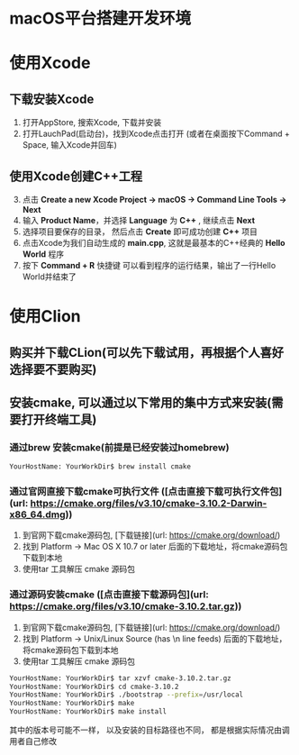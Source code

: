 # macOS平台搭建开发环境

# 使用Xcode
## 下载安装Xcode
1. 打开AppStore, 搜索Xcode, 下载并安装
2. 打开LauchPad(启动台)，找到Xcode点击打开
(或者在桌面按下Command + Space, 输入Xcode并回车)

## 使用Xcode创建C++工程
3. 点击 **Create a new Xcode Project -> macOS -> Command Line Tools -> Next**
4. 输入 **Product Name**，并选择 **Language** 为 **C++** , 继续点击 **Next**
5. 选择项目要保存的目录， 然后点击 **Create** 即可成功创建 **C++** 项目
6. 点击Xcode为我们自动生成的 **main.cpp**, 这就是最基本的C++经典的 **Hello World** 程序
7. 按下 **Command + R** 快捷键 可以看到程序的运行结果，输出了一行Hello World并结束了

# 使用Clion

## 购买并下载CLion(可以先下载试用，再根据个人喜好选择要不要购买)
## 安装cmake, 可以通过以下常用的集中方式来安装(需要打开终端工具)
### 通过brew 安装cmake(前提是已经安装过homebrew)
```bash
YourHostName: YourWorkDir$ brew install cmake
```
### 通过官网直接下载cmake可执行文件 ([点击直接下载可执行文件包](url: https://cmake.org/files/v3.10/cmake-3.10.2-Darwin-x86_64.dmg))

1. 到官网下载cmake源码包, [下载链接](url: https://cmake.org/download/)
2. 找到 Platform -> Mac OS X 10.7 or later 后面的下载地址，将cmake源码包下载到本地
3. 使用tar 工具解压 cmake 源码包

### 通过源码安装cmake ([点击直接下载源码包](url: https://cmake.org/files/v3.10/cmake-3.10.2.tar.gz))
1. 到官网下载cmake源码包, [下载链接](url: https://cmake.org/download/)
2. 找到 Platform -> Unix/Linux Source (has \n line feeds) 后面的下载地址，将cmake源码包下载到本地
3. 使用tar 工具解压 cmake 源码包
```bash
YourHostName: YourWorkDir$ tar xzvf cmake-3.10.2.tar.gz
YourHostName: YourWorkDir$ cd cmake-3.10.2
YourHostName: YourWorkDir$ ./bootstrap --prefix=/usr/local
YourHostName: YourWorkDir$ make
YourHostName: YourWorkDir$ make install
```
其中的版本号可能不一样， 以及安装的目标路径也不同， 都是根据实际情况由调用者自己修改

